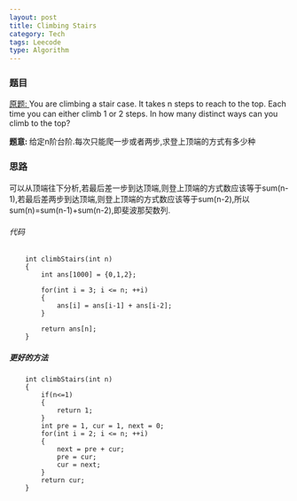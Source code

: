 ```yaml
---
layout: post
title: Climbing Stairs 
category: Tech
tags: Leecode
type: Algorithm
---
```


### 题目
[原题: ](//oj.leetcode.com/problems/climbing-stairs/)You are climbing a stair case. It takes n steps to reach to the top.
Each time you can either climb 1 or 2 steps. In how many distinct ways can you climb to the top?

<b>题意: </b>给定n阶台阶.每次只能爬一步或者两步,求登上顶端的方式有多少种

### 思路
可以从顶端往下分析,若最后差一步到达顶端,则登上顶端的方式数应该等于sum(n-1),若最后差两步到达顶端,则登上顶端的方式数应该等于sum(n-2),所以sum(n)=sum(n-1)+sum(n-2),即斐波那契数列.

###### 代码

		int climbStairs(int n) 
	    {
	        int ans[1000] = {0,1,2};
	        
	        for(int i = 3; i <= n; ++i)
	        {
	            ans[i] = ans[i-1] + ans[i-2];
	        }
	        
	        return ans[n];
	    }

##### 更好的方法

		int climbStairs(int n) 
	    {
	        if(n<=1)
	        {
	            return 1;
	        }
	        int pre = 1, cur = 1, next = 0;
	        for(int i = 2; i <= n; ++i)
	        {
	            next = pre + cur;
	            pre = cur;
	            cur = next;
	        }
	        return cur;
	    }

